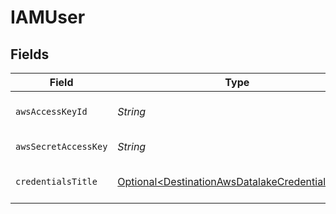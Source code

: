 # IAMUser


## Fields

| Field                                                                                                              | Type                                                                                                               | Required                                                                                                           | Description                                                                                                        |
| ------------------------------------------------------------------------------------------------------------------ | ------------------------------------------------------------------------------------------------------------------ | ------------------------------------------------------------------------------------------------------------------ | ------------------------------------------------------------------------------------------------------------------ |
| `awsAccessKeyId`                                                                                                   | *String*                                                                                                           | :heavy_check_mark:                                                                                                 | AWS User Access Key Id                                                                                             |
| `awsSecretAccessKey`                                                                                               | *String*                                                                                                           | :heavy_check_mark:                                                                                                 | Secret Access Key                                                                                                  |
| `credentialsTitle`                                                                                                 | [Optional\<DestinationAwsDatalakeCredentialsTitle>](../../models/shared/DestinationAwsDatalakeCredentialsTitle.md) | :heavy_minus_sign:                                                                                                 | Name of the credentials                                                                                            |
